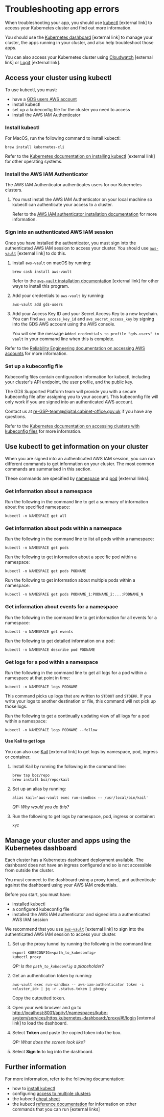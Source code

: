 # Troubleshooting app errors

When troubleshooting your app, you should use [kubectl](https://kubernetes.io/docs/reference/kubectl/kubectl/) [external link] to access your Kubernetes cluster and find out more information.

You should use the [Kubernetes dashboard](https://github.com/kubernetes/dashboard) [external link] to manage your cluster, the apps running in your cluster, and also help troubleshoot those apps.

You can also access your Kubernetes cluster using [Cloudwatch](https://aws.amazon.com/cloudwatch/) [external link] or [Logit](https://logit.io/) [external link].

## Access your cluster using kubectl

To use kubectl, you must:

- have a [GDS users AWS account](https://reliability-engineering.cloudapps.digital/iaas.html#amazon-web-services-aws)
- install kubectl
- set up a kubeconfig file for the cluster you need to access
- install the AWS IAM Authenticator

### Install kubectl

For MacOS, run the following command to install kubectl:

```
brew install kubernetes-cli
```

Refer to the [Kubernetes documentation on installing kubectl](https://kubernetes.io/docs/tasks/tools/install-kubectl/) [external link] for other operating systems.

### Install the AWS IAM Authenticator

The AWS IAM Authenticator authenticates users for our Kubernetes clusters.

1. You must install the AWS IAM Authenticator on your local machine so kubectl can authenticate your access to a cluster.

    Refer to the [AWS IAM authenticator installation documentation](https://docs.aws.amazon.com/eks/latest/userguide/install-aws-iam-authenticator.html) for more information.

### Sign into an authenticated AWS IAM session

Once you have installed the authenticator, you must sign into the authenticated AWS IAM session to access your cluster. You should use [`aws-vault`](https://github.com/99designs/aws-vault) [external link] to do this.

1. Install `aws-vault` on macOS by running:

    ```
    brew cask install aws-vault
    ```

    Refer to the [`aws-vault` installation documentation](https://github.com/99designs/aws-vault#installing) [external link] for other ways to install this program.

1. Add your credentials to `aws-vault` by running:

    ```
    aws-vault add gds-users
    ```

1. Add your Access Key ID and your Secret Access Key to a new keychain. You can find `aws_access_key_id` and `aws_secret_access_key` by signing into the GDS AWS account using the AWS console.

    You will see the message `Added credentials to profile "gds-users" in vault` in your command line when this is complete.

Refer to the [Reliability Engineering documentation on accessing AWS accounts](https://reliability-engineering.cloudapps.digital/iaas.html#access-aws-accounts) for more information.

### Set up a kubeconfig file

Kubeconfig files contain configuration information for kubectl, including your cluster's API endpoint, the user profile, and the public key.

The GDS Supported Platform team will provide you with a secure kubeconfig file after assigning you to your account. This kubeconfig file will only work if you are signed into an authenticated AWS account.

Contact us at [re-GSP-team@digital.cabinet-office.gov.uk](mailto:re-GSP-team@digital.cabinet-office.gov.uk) if you have any questions.

Refer to the [Kubernetes documentation on accessing clusters with kubeconfig files](https://kubernetes.io/docs/concepts/configuration/organize-cluster-access-kubeconfig/) for more information.

## Use kubectl to get information on your cluster

When you are signed into an authenticated AWS IAM session, you can run different commands to get information on your cluster. The most common commands are summarised in this section.

These commands are specified by [namespace](https://kubernetes.io/docs/concepts/overview/working-with-objects/namespaces/) and [pod](https://kubernetes.io/docs/concepts/workloads/pods/pod/) [external links].

### Get information about a namespace

Run the following in the command line to get a summary of information about the specified namespace:

```
kubectl -n NAMESPACE get all
```

### Get information about pods within a namespace

Run the following in the command line to list all pods within a namespace:

```
kubectl -n NAMESPACE get pods
```

Run the following to get information about a specific pod within a namespace:

```
kubectl -n NAMESPACE get pods PODNAME
```

Run the following to get information about multiple pods within a namespace:

```
kubectl -n NAMESPACE get pods PODNAME_1:PODNAME_2:...:PODNAME_N
```

### Get information about events for a namespace

Run the following in the command line to get information for all events for a namespace:

```
kubectl -n NAMESPACE get events
```

Run the following to get detailed information on a pod:

```
kubectl -n NAMESPACE describe pod PODNAME
```

### Get logs for a pod within a namespace

Run the following in the command line to get all logs for a pod within a namespace at that point in time:

```
kubectl -n NAMESPACE logs PODNAME
```

This command picks up logs that are written to `STDOUT` and `STDERR`. If you write your logs to another destination or file, this command will not pick up those logs.

Run the following to get a continually updating view of all logs for a pod within a namespace:

```
kubectl -n NAMESPACE logs PODNAME --follow
```

#### Use Kail to get logs

You can also use [Kail](https://github.com/boz/kail) [external link] to get logs by namespace, pod, ingress or container.

1. Install Kail by running the following in the command line:

    ```
    brew tap boz/repo
    brew install boz/repo/kail
    ```

1. Set up an alias by running:

    ```
    alias kail='aws-vault exec run-sandbox -- /usr/local/bin/kail'
    ```
    _QP: Why would you do this?_

1. Run the following to get logs by namespace, pod, ingress or container:

    ```
    xyz
    ```

## Manage your cluster and apps using the Kubernetes dashboard

Each cluster has a Kubernetes dashboard deployment available. The dashboard does not have an ingress configured and so is not accessible from outside the cluster.

You must connect to the dashboard using a proxy tunnel, and authenticate against the dashboard using your AWS IAM credentials.

Before you start, you must have:

- installed kubectl
- a configured kubeconfig file
- installed the AWS IAM authenticator and signed into a authenticated AWS IAM session

We recommend that you use [`aws-vault`](https://github.com/99designs/aws-vault#installing) [external link] to sign into the authenticated AWS IAM session to access your cluster.

1. Set up the proxy tunnel by running the following in the command line:

    ```
    export KUBECONFIG=<path_to_kubeconfig>
    kubectl proxy
    ```
    _QP: Is the `path_to_kubeconfig` a placeholder?_

1. Get an authentication token by running:

    ```
    aws-vault exec run-sandbox -- aws-iam-authenticator token -i <cluster_id> | jq -r .status.token | pbcopy
    ```
    Copy the outputted token.

1. Open your web broswer and go to [http://localhost:8001/api/v1/namespaces/kube-system/services/https:kubernetes-dashboard:/proxy/#!/login](http://localhost:8001/api/v1/namespaces/kube-system/services/https:kubernetes-dashboard:/proxy/#!/login) [external link] to load the dashboard.

1. Select __Token__ and paste the copied token into the box.

    _QP: What does the screen look like?_

1. Select __Sign In__ to log into the dashboard.




## Further information

For more information, refer to the following documentation:

- how to [install kubectl](https://kubernetes.io/docs/tasks/tools/install-kubectl/)
- configuring [access to multiple clusters](https://kubernetes.io/docs/tasks/access-application-cluster/configure-access-multiple-clusters/)
- the kubectl [cheat sheet](https://kubernetes.io/docs/reference/kubectl/cheatsheet/)
- the kubectl [reference documentation](https://kubernetes.io/docs/reference/generated/kubectl/kubectl-commands) for information on other commands that you can run [external links]
